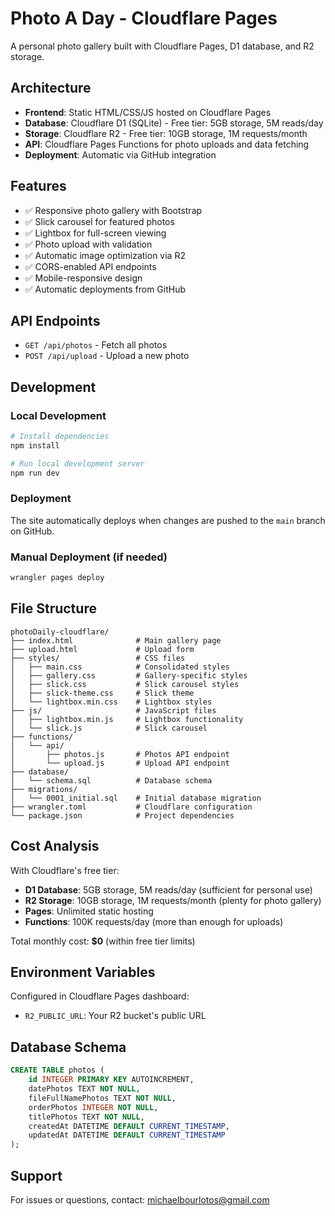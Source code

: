 # Photo A Day - Cloudflare Pages

A personal photo gallery built with Cloudflare Pages, D1 database, and R2 storage.

## Architecture

- **Frontend**: Static HTML/CSS/JS hosted on Cloudflare Pages
- **Database**: Cloudflare D1 (SQLite) - Free tier: 5GB storage, 5M reads/day
- **Storage**: Cloudflare R2 - Free tier: 10GB storage, 1M requests/month
- **API**: Cloudflare Pages Functions for photo uploads and data fetching
- **Deployment**: Automatic via GitHub integration

## Features

- ✅ Responsive photo gallery with Bootstrap
- ✅ Slick carousel for featured photos
- ✅ Lightbox for full-screen viewing
- ✅ Photo upload with validation
- ✅ Automatic image optimization via R2
- ✅ CORS-enabled API endpoints
- ✅ Mobile-responsive design
- ✅ Automatic deployments from GitHub

## API Endpoints

- `GET /api/photos` - Fetch all photos
- `POST /api/upload` - Upload a new photo

## Development

### Local Development
```bash
# Install dependencies
npm install

# Run local development server
npm run dev
```

### Deployment
The site automatically deploys when changes are pushed to the `main` branch on GitHub.

### Manual Deployment (if needed)
```bash
wrangler pages deploy
```

## File Structure

```
photoDaily-cloudflare/
├── index.html              # Main gallery page
├── upload.html             # Upload form
├── styles/                 # CSS files
│   ├── main.css            # Consolidated styles
│   ├── gallery.css         # Gallery-specific styles
│   ├── slick.css           # Slick carousel styles
│   ├── slick-theme.css     # Slick theme
│   └── lightbox.min.css    # Lightbox styles
├── js/                     # JavaScript files
│   ├── lightbox.min.js     # Lightbox functionality
│   └── slick.js            # Slick carousel
├── functions/
│   └── api/
│       ├── photos.js       # Photos API endpoint
│       └── upload.js       # Upload API endpoint
├── database/
│   └── schema.sql          # Database schema
├── migrations/
│   └── 0001_initial.sql    # Initial database migration
├── wrangler.toml           # Cloudflare configuration
└── package.json            # Project dependencies
```

## Cost Analysis

With Cloudflare's free tier:
- **D1 Database**: 5GB storage, 5M reads/day (sufficient for personal use)
- **R2 Storage**: 10GB storage, 1M requests/month (plenty for photo gallery)
- **Pages**: Unlimited static hosting
- **Functions**: 100K requests/day (more than enough for uploads)

Total monthly cost: **$0** (within free tier limits)

## Environment Variables

Configured in Cloudflare Pages dashboard:
- `R2_PUBLIC_URL`: Your R2 bucket's public URL

## Database Schema

```sql
CREATE TABLE photos (
    id INTEGER PRIMARY KEY AUTOINCREMENT,
    datePhotos TEXT NOT NULL,
    fileFullNamePhotos TEXT NOT NULL,
    orderPhotos INTEGER NOT NULL,
    titlePhotos TEXT NOT NULL,
    createdAt DATETIME DEFAULT CURRENT_TIMESTAMP,
    updatedAt DATETIME DEFAULT CURRENT_TIMESTAMP
);
```

## Support

For issues or questions, contact: michaelbourlotos@gmail.com
